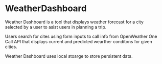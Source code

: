 # WeatherDashboard

Weather Dashboard is a tool that displays weather forecast for a city selected by a user to asist users in planning a trip.

Users search for cites using form inputs to call info from OpenWeather One Call API that displays current and predicted wearther conditons for given cities.

Weather Dashboard uses local stoarge to store persistent data.

